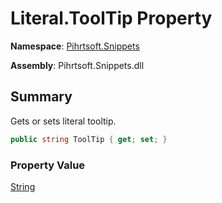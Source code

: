 # Literal\.ToolTip Property

**Namespace**: [Pihrtsoft.Snippets](../../README.md)

**Assembly**: Pihrtsoft\.Snippets\.dll

## Summary

Gets or sets literal tooltip\.

```csharp
public string ToolTip { get; set; }
```

### Property Value

[String](https://docs.microsoft.com/en-us/dotnet/api/system.string)

